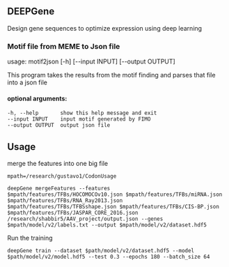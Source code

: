 ## DEEPGene 
Design gene sequences to optimize expression using deep learning

### Motif file from MEME to Json file

usage: motif2json [-h] [--input INPUT] [--output OUTPUT]

This program takes the results from the motif finding and parses that file
into a json file

#### optional arguments:
    -h, --help       show this help message and exit
    --input INPUT    input motif generated by FIMO
    --output OUTPUT  output json file



## Usage

merge the features into one big file

    mpath=/research/gustavo1/CodonUsage

    deepGene mergeFeatures --features $mpath/features/TFBs/HOCOMOCOv10.json $mpath/features/TFBs/miRNA.json $mpath/features/TFBs/RNA_Ray2013.json $mpath/features/TFBs/TFBSshape.json $mpath/features/TFBs/CIS-BP.json $mpath/features/TFBs/JASPAR_CORE_2016.json /research/shabbir5/AAV_project/output.json --genes $mpath/model/v2/labels.txt --output $mpath/model/v2/dataset.hdf5

Run the training 
    
    deepGene train --dataset $path/model/v2/dataset.hdf5 --model $path/model/v2/model.hdf5 --test 0.3 --epochs 180 --batch_size 64


<!-- 1. python setup.py sdist -->
<!-- 2. python setup.py bdist_wheel --universal -->

<!-- 3. twine upload --repository-url https://test.pypi.org/legacy/ dist/* -->


<!-- ## To run in cluster -->

<!-- module load gcc/5.2.0 intel/15.3 mkl pycuda theano/0.8.2 -->


<!-- ### request to the server

#!/bin/bash
#SBATCH -J gene_design
#SBATCH -p normal_q
#SBATCH -N 10  # this will not assign the node exclusively. See the note above for details
#SBATCH -t 10:00
#SBATCH --mem=500G
#SBATCH --gres=gpu:pascal:1 -->
<!-- echo "hello world" -->

